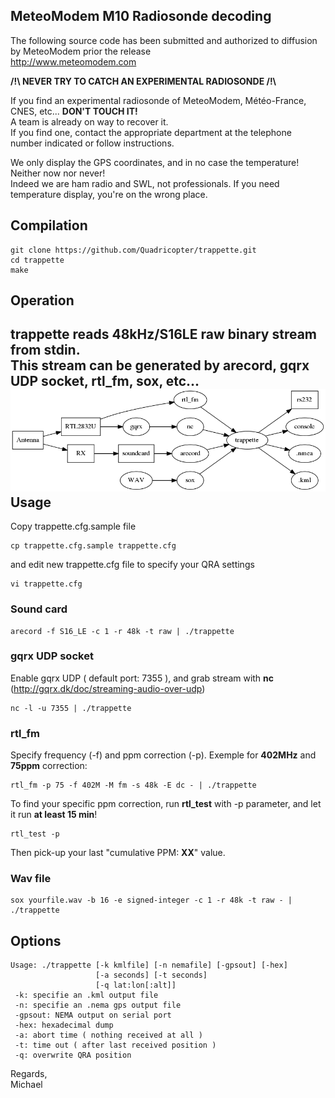 MeteoModem M10 Radiosonde decoding
--

The following source code has been submitted and authorized to diffusion by MeteoModem prior the release  
http://www.meteomodem.com

**/!\ NEVER TRY TO CATCH AN EXPERIMENTAL RADIOSONDE /!\\**

If you find an experimental radiosonde of MeteoModem, Météo-France, CNES, etc... **DON'T TOUCH IT!**  
A team is already on way to recover it.  
If you find one, contact the appropriate department at the telephone number indicated or follow instructions.  

We only display the GPS coordinates, and in no case the temperature! Neither now nor never!  
Indeed we are ham radio and SWL, not professionals. If you need temperature display, you're on the wrong place.

Compilation
--
```
git clone https://github.com/Quadricopter/trappette.git  
cd trappette  
make
```
Operation
--
trappette reads **48kHz/S16LE** raw binary stream from stdin.  
This stream can be generated by arecord, gqrx UDP socket, rtl_fm, sox, etc...  
![Trappette Workflow](docs/trappette_workflow.png)
Usage
--
Copy trappette.cfg.sample file
```
cp trappette.cfg.sample trappette.cfg
```
and edit new trappette.cfg file to specify your QRA settings
```
vi trappette.cfg
```
### Sound card #
```
arecord -f S16_LE -c 1 -r 48k -t raw | ./trappette
```
### gqrx UDP socket #
Enable gqrx UDP ( default port: 7355 ), and grab stream with **nc** (http://gqrx.dk/doc/streaming-audio-over-udp)  
```
nc -l -u 7355 | ./trappette
```
### rtl_fm #
Specify frequency (-f) and ppm correction (-p). Exemple for **402MHz** and **75ppm** correction:  
```
rtl_fm -p 75 -f 402M -M fm -s 48k -E dc - | ./trappette
```
To find your specific ppm correction, run **rtl_test** with -p parameter, and let it run **at least 15 min**!  
```
rtl_test -p
```
Then pick-up your last "cumulative PPM: **XX**" value.  
### Wav file #
```
sox yourfile.wav -b 16 -e signed-integer -c 1 -r 48k -t raw - | ./trappette
```
Options
--
```
Usage: ./trappette [-k kmlfile] [-n nemafile] [-gpsout] [-hex]
                   [-a seconds] [-t seconds]
                   [-q lat:lon[:alt]]
 -k: specifie an .kml output file
 -n: specifie an .nema gps output file
 -gpsout: NEMA output on serial port
 -hex: hexadecimal dump
 -a: abort time ( nothing received at all )
 -t: time out ( after last received position )
 -q: overwrite QRA position
```
Regards,  
Michael
